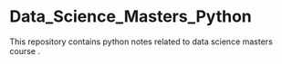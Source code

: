 # Data_Science_Masters_Python
This repository contains python notes related to data science masters course . 
